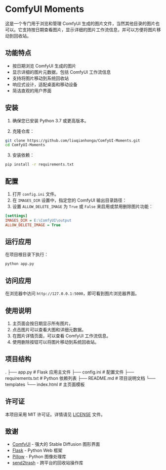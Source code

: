 # ComfyUI Moments

这是一个专门用于浏览和管理 ComfyUI 生成的图片文件，当然其他目录的图片也可以。它支持按日期查看图片，显示详细的图片工作流信息，并可以方便将图片移动到回收站。

## 功能特点

- 按日期浏览 ComfyUI 生成的图片
- 显示详细的图片元数据，包括 ComfyUI 工作流信息
- 支持将图片移动到系统回收站
- 响应式设计，适配桌面和移动设备
- 简洁直观的用户界面

## 安装

1. 确保您已安装 Python 3.7 或更高版本。

2. 克隆仓库：
``` bash
git clone https://github.com/liuqianhonga/ComfyUI-Moments.git
cd ComfyUI-Moments
```

3. 安装依赖：
``` bash
pip install -r requirements.txt
```

## 配置

1. 打开 `config.ini` 文件。
2. 在 `IMAGES_DIR` 设置中，指定您的 ComfyUI 输出目录路径：
3. 设置 `ALLOW_DELETE_IMAGE` 为 `True` 或 `False` 来启用或禁用删除图片功能：

``` ini
[settings]
IMAGES_DIR = E:\ComfyUI\output
ALLOW_DELETE_IMAGE = True
```

## 运行应用

在项目根目录下执行：

``` bash
python app.py
```

## 访问应用

在浏览器中访问 `http://127.0.0.1:5000`，即可看到图片浏览器界面。

## 使用说明

1. 主页面会按日期显示所有图片。
2. 点击图片可以查看大图和详细元数据。
3. 在图片详情页面，可以查看 ComfyUI 工作流信息。
4. 使用删除按钮可以将图片移动到系统回收站。

## 项目结构
.
├── app.py # Flask 应用主文件
├── config.ini # 配置文件
├── requirements.txt # Python 依赖列表
├── README.md # 项目说明文档
└── templates
└── index.html # 主页面模板

## 许可证

本项目采用 MIT 许可证。详情请见 [LICENSE](LICENSE) 文件。

## 致谢

- [ComfyUI](https://github.com/comfyanonymous/ComfyUI) - 强大的 Stable Diffusion 图形界面
- [Flask](https://flask.palletsprojects.com/) - Python Web 框架
- [Pillow](https://python-pillow.org/) - Python 图像处理库
- [send2trash](https://github.com/hsoft/send2trash) - 跨平台的回收站操作库
